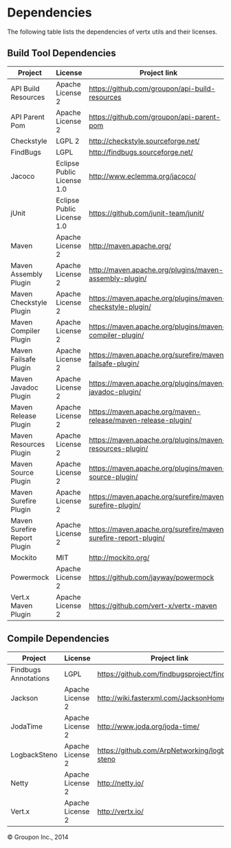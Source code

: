 Dependencies
========

The following table lists the dependencies of vertx utils and their licenses.

Build Tool Dependencies
------------------

Project                        | License                    | Project link
-------------------------------|----------------------------|-------------
API Build Resources            | Apache License 2           | https://github.com/groupon/api-build-resources
API Parent Pom                 | Apache License 2           | https://github.com/groupon/api-parent-pom
Checkstyle                     | LGPL 2                     | http://checkstyle.sourceforge.net/
FindBugs                       | LGPL                       | http://findbugs.sourceforge.net/
Jacoco                         | Eclipse Public License 1.0 | http://www.eclemma.org/jacoco/
jUnit                          | Eclipse Public License 1.0 | https://github.com/junit-team/junit/
Maven                          | Apache License 2           | http://maven.apache.org/
Maven Assembly Plugin          | Apache License 2           | http://maven.apache.org/plugins/maven-assembly-plugin/
Maven Checkstyle Plugin        | Apache License 2           | https://maven.apache.org/plugins/maven-checkstyle-plugin/
Maven Compiler Plugin          | Apache License 2           | https://maven.apache.org/plugins/maven-compiler-plugin/
Maven Failsafe Plugin          | Apache License 2           | https://maven.apache.org/surefire/maven-failsafe-plugin/
Maven Javadoc Plugin           | Apache License 2           | https://maven.apache.org/plugins/maven-javadoc-plugin/
Maven Release Plugin           | Apache License 2           | https://maven.apache.org/maven-release/maven-release-plugin/
Maven Resources Plugin         | Apache License 2           | https://maven.apache.org/plugins/maven-resources-plugin/
Maven Source Plugin            | Apache License 2           | https://maven.apache.org/plugins/maven-source-plugin/
Maven Surefire Plugin          | Apache License 2           | https://maven.apache.org/surefire/maven-surefire-plugin/
Maven Surefire Report Plugin   | Apache License 2           | https://maven.apache.org/surefire/maven-surefire-report-plugin/
Mockito                        | MIT                        | http://mockito.org/
Powermock                      | Apache License 2           | https://github.com/jayway/powermock
Vert.x Maven Plugin            | Apache License 2           | https://github.com/vert-x/vertx-maven

Compile Dependencies
--------------------

Project                        | License                    | Project link
-------------------------------|----------------------------|-------------
Findbugs Annotations           | LGPL                       | https://github.com/findbugsproject/findbugs
Jackson                        | Apache License 2           | http://wiki.fasterxml.com/JacksonHome
JodaTime                       | Apache License 2           | http://www.joda.org/joda-time/
LogbackSteno                   | Apache License 2           | https://github.com/ArpNetworking/logback-steno
Netty                          | Apache License 2           | http://netty.io/
Vert.x                         | Apache License 2           | http://vertx.io/


&copy; Groupon Inc., 2014
